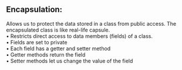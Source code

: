 <h2>Encapsulation:</h2> 
Allows us to protect the data stored in a class from public access. The encapsulated class is like real-life capsule. <br>
•	Restricts direct access to data members (fields) of a class.<br>
•	Fields are set to private<br>
•	Each field has a getter and setter method<br>
•	Getter methods return the field<br>
•	Setter methods let us change the value of the field<br>


